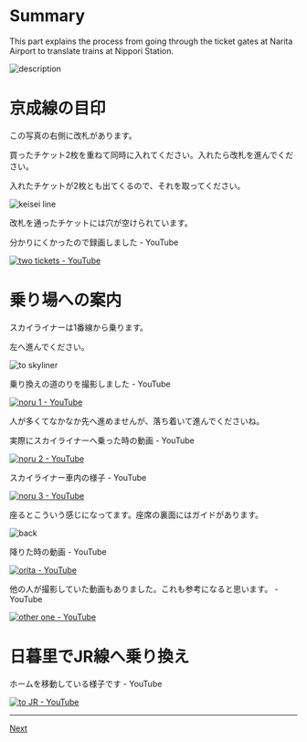 # Summary

This part explains the process from going through the ticket gates at Narita Airport to translate trains at Nippori Station.

![description](https://user-images.githubusercontent.com/56988/221202620-f2dbbebf-ac4d-4b6d-82be-d748119ac95b.png)

# 京成線の目印

この写真の右側に改札があります。

買ったチケット2枚を重ねて同時に入れてください。入れたら改札を進んでください。

入れたチケットが2枚とも出てくるので、それを取ってください。

![keisei line](https://user-images.githubusercontent.com/56988/221201486-168bec28-d78e-4837-8839-651ccc613390.jpg)

改札を通ったチケットには穴が空けられています。

分かりにくかったので録画しました - YouTube

[![two tickets - YouTube](http://img.youtube.com/vi/8AeG43X9jkU/0.jpg)](https://www.youtube.com/watch?v=8AeG43X9jkU)

# 乗り場への案内

スカイライナーは1番線から乗ります。

左へ進んでください。

![to skyliner](https://user-images.githubusercontent.com/56988/221203160-354e9a6a-8b95-4e96-95a4-0662d41069c9.jpg)

乗り換えの道のりを撮影しました - YouTube

[![noru 1 - YouTube](http://img.youtube.com/vi/Bgto2wu3j2U/0.jpg)](https://www.youtube.com/watch?v=Bgto2wu3j2U)

人が多くてなかなか先へ進めませんが、落ち着いて進んでくださいね。

実際にスカイライナーへ乗った時の動画 - YouTube

[![noru 2 - YouTube](http://img.youtube.com/vi/2ytlxFC0YeQ/0.jpg)](https://www.youtube.com/watch?v=2ytlxFC0YeQ)

スカイライナー車内の様子 - YouTube

[![noru 3 - YouTube](http://img.youtube.com/vi/tYVPUYMNnLI/0.jpg)](https://www.youtube.com/watch?v=tYVPUYMNnLI)

座るとこういう感じになってます。座席の裏面にはガイドがあります。

![back](https://user-images.githubusercontent.com/56988/221211025-70335338-976b-4a22-a6cf-eed6188c979b.jpg)

降りた時の動画 - YouTube

[![orita - YouTube](http://img.youtube.com/vi/XUORBrJdoL8/0.jpg)](https://www.youtube.com/watch?v=XUORBrJdoL8)

他の人が撮影していた動画もありました。これも参考になると思います。 - YouTube

[![other one - YouTube](http://img.youtube.com/vi/-k9UXmWWUB0/0.jpg)](https://m.youtube.com/watch?v=-k9UXmWWUB0)

# 日暮里でJR線へ乗り換え

ホームを移動している様子です - YouTube

[![to JR - YouTube](http://img.youtube.com/vi/M_wAj3lASIs/0.jpg)](https://www.youtube.com/watch?v=M_wAj3lASIs)

----

[Next](3.md)
